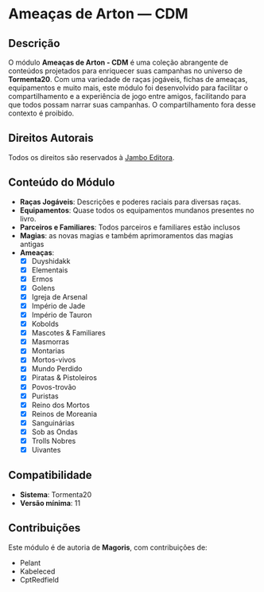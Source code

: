 # Ameaças de Arton — CDM

## Descrição
O módulo **Ameaças de Arton - CDM** é uma coleção abrangente de conteúdos projetados para enriquecer suas campanhas no universo de **Tormenta20**. Com uma variedade de raças jogáveis, fichas de ameaças, equipamentos e muito mais, este módulo foi desenvolvido para facilitar o compartilhamento e a experiência de jogo entre amigos, facilitando para que todos possam narrar suas campanhas. O compartilhamento fora desse contexto é proibido. 

## Direitos Autorais
Todos os direitos são reservados à [Jambo Editora](https://jamboeditora.com.br/).

## Conteúdo do Módulo
- **Raças Jogáveis**: Descrições e poderes raciais para diversas raças.
- **Equipamentos**: Quase todos os equipamentos mundanos presentes no livro.
- **Parceiros e Familiares**: Todos parceiros e familiares estão inclusos
- **Magias**: as novas magias e também aprimoramentos das magias antigas
- **Ameaças**:
    - [x] Duyshidakk    
    - [x] Elementais
    - [x] Ermos
    - [x] Golens    
    - [x] Igreja de Arsenal
    - [x] Império de Jade
    - [x] Império de Tauron
    - [x] Kobolds
    - [x] Mascotes & Familiares
    - [x] Masmorras
    - [x] Montarias
    - [x] Mortos-vivos
    - [x] Mundo Perdido
    - [x] Piratas & Pistoleiros
    - [x] Povos-trovão
    - [x] Puristas
    - [x] Reino dos Mortos
    - [x] Reinos de Moreania
    - [x] Sanguinárias
    - [x] Sob as Ondas
    - [x] Trolls Nobres
    - [x] Uivantes

## Compatibilidade
- **Sistema**: Tormenta20
- **Versão mínima**: 11

## Contribuições
Este módulo é de autoria de **Magoris**, com contribuições de:
- Pelant
- Kabeleced
- CptRedfield